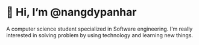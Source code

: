 #  👋 Hi, I’m @nangdypanhar
   A computer science student specialized in Software engineering.
   I'm really interested in solving problem by using technology and learning new things.
   
  

<!---
nangdypanhar/nangdypanhar is a ✨ special ✨ repository because its `README.md` (this file) appears on your GitHub profile.
You can click the Preview link to take a look at your changes.
--->
